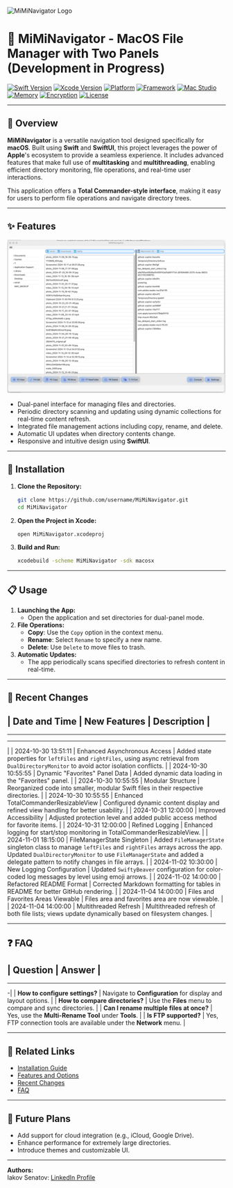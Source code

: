 
![MiMiNavigator Logo](A_minimalist_and_elegant_logo_featuring_a_stylized.png)

# 📁 MiMiNavigator - MacOS File Manager with Two Panels (Development in Progress)

[![Swift Version](https://img.shields.io/badge/Swift-6.0-blue.svg)](https://swift.org)
[![Xcode Version](https://img.shields.io/badge/Xcode-16.1-blue.svg)](https://developer.apple.com/xcode/)
[![Platform](https://img.shields.io/badge/Platform-macOS-blue.svg)](https://www.apple.com/macos/)
[![Framework](https://img.shields.io/badge/Framework-SwiftUI-blueviolet.svg)](https://developer.apple.com/xcode/swiftui/)
[![Mac Studio](https://img.shields.io/badge/Device-Mac_Studio_M2Max-orange.svg)](https://www.apple.com/mac-studio/)
[![Memory](https://img.shields.io/badge/RAM-32_GB-brightgreen.svg)]() 
[![Encryption](https://img.shields.io/badge/Encryption-Enabled-green.svg)]()
[![License](https://img.shields.io/badge/License-Shareware-yellow.svg)]()

---


## 📖 **Overview**

**MiMiNavigator** is a versatile navigation tool designed specifically for **macOS**. Built using **Swift** and **SwiftUI**, this project leverages the power of **Apple**'s ecosystem to provide a seamless experience. It includes advanced features that make full use of **multitasking** and **multithreading**, enabling efficient directory monitoring, file operations, and real-time user interactions.

This application offers a **Total Commander-style interface**, making it easy for users to perform file operations and navigate directory trees.

---


## ✨ **Features**

![Current Stage](/docs/preview.png?raw=true "Current")

- Dual-panel interface for managing files and directories.
- Periodic directory scanning and updating using dynamic collections for real-time content refresh.
- Integrated file management actions including copy, rename, and delete.
- Automatic UI updates when directory contents change.
- Responsive and intuitive design using **SwiftUI**.

---


## 🚀 **Installation**

1. **Clone the Repository:**
   ```bash
   git clone https://github.com/username/MiMiNavigator.git
   cd MiMiNavigator
   ```
2. **Open the Project in Xcode:**
   ```bash
   open MiMiNavigator.xcodeproj
   ```
3. **Build and Run:**
   ```bash
   xcodebuild -scheme MiMiNavigator -sdk macosx
   ```

---


## 📋 **Usage**

1. **Launching the App:**
   - Open the application and set directories for dual-panel mode.
2. **File Operations:**
   - **Copy**: Use the `Copy` option in the context menu.
   - **Rename**: Select `Rename` to specify a new name.
   - **Delete**: Use `Delete` to move files to trash.
3. **Automatic Updates:**
   - The app periodically scans specified directories to refresh content in real-time.

---



## 📅 **Recent Changes**

| **Date and Time**     | **New Features**                       | **Description**                                                                                                           |
---
---
---
|
| 2024-10-30 13:51:11   | Enhanced Asynchronous Access           | Added state properties for `leftFiles` and `rightFiles`, using async retrieval from `DualDirectoryMonitor` to avoid actor isolation conflicts. |
| 2024-10-30 10:55:55   | Dynamic "Favorites" Panel Data         | Added dynamic data loading in the "Favorites" panel.                                                                      |
| 2024-10-30 10:55:55   | Modular Structure                      | Reorganized code into smaller, modular Swift files in their respective directories.                                       |
| 2024-10-30 10:55:55   | Enhanced TotalCommanderResizableView   | Configured dynamic content display and refined view handling for better usability.                                        |
| 2024-10-31 12:00:00   | Improved Accessibility                 | Adjusted protection level and added public access method for favorite items.                                              |
| 2024-10-31 12:00:00   | Refined Logging                        | Enhanced logging for start/stop monitoring in TotalCommanderResizableView.                                                |
| 2024-11-01 18:15:00   | FileManagerState Singleton             | Added `FileManagerState` singleton class to manage `leftFiles` and `rightFiles` arrays across the app. Updated `DualDirectoryMonitor` to use `FileManagerState` and added a delegate pattern to notify changes in file arrays. |
| 2024-11-02 10:30:00   | New Logging Configuration              | Updated `SwiftyBeaver` configuration for color-coded log messages by level using emoji arrows.                            |
| 2024-11-02 14:00:00   | Refactored README Format               | Corrected Markdown formatting for tables in README for better GitHub rendering.                                           |
| 2024-11-04 14:00:00   | Files and Favorites Areas Viewable     | Files area and favorites area are now viewable.                                                                           |
| 2024-11-04 14:00:00   | Multithreaded Refresh                  | Multithreaded refresh of both file lists; views update dynamically based on filesystem changes.                           |

---


## ❓ **FAQ**

| Question                                        | Answer                                                                      |
---
---
-|
| **How to configure settings?**                 | Navigate to **Configuration** for display and layout options.              |
| **How to compare directories?**                | Use the **Files** menu to compare and sync directories.                    |
| **Can I rename multiple files at once?**       | Yes, use the **Multi-Rename Tool** under **Tools**.                        |
| **Is FTP supported?**                          | Yes, FTP connection tools are available under the **Network** menu.        |

---


## 🔗 **Related Links**

- [Installation Guide](#installation)
- [Features and Options](#features)
- [Recent Changes](#recent-changes)
- [FAQ](#faq)

---


## 🚀 **Future Plans**

- Add support for cloud integration (e.g., iCloud, Google Drive).
- Enhance performance for extremely large directories.
- Introduce themes and customizable UI.

---


**Authors:**  
Iakov Senatov: [LinkedIn Profile](https://www.linkedin.com/in/iakov-senatov-07060765)
